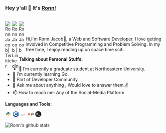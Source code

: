### Hey y'all 👋 It's [Ronn!](https://ronnjacob.github.io)

<br/>


<a href="https://twitter.com/ronnj18">
<img align="left" alt="Ronn Jacob| Twitter" width="22px" src="https://cdn.jsdelivr.net/npm/simple-icons@v3/icons/twitter.svg" />
</a>
<a href="https://www.linkedin.com/in/ronnjacob/">
<img align="left" alt="Ronn Jacob | LinkedIn" width="22px" src="https://cdn.jsdelivr.net/npm/simple-icons@v3/icons/linkedin.svg" />
</a>
<a href="https://www.instagram.com/ronngjacob/">
<img align="left" alt="Ronn Jacob" width="22px" src="https://cdn.jsdelivr.net/npm/simple-icons@v3/icons/instagram.svg" />
</a>
<br />

<br />

Hi,I'm Ronn Jacob🙌, a Web and Software Developer. I love getting involved in Competitive Programming and Problem Solving. 
In my free time, I enjoy reading up on space time scifi.




**Talking about Personal Stuffs:**

- 🔭 I’m currently a graduate student at Northeastern University.
- 🌱 I’m currently learning Go.
- 👯 Part of Developer Community.
- 💬 Ask me about anything , Would love to answer them.✌
- 📫 How to reach me: Any of the Social-Media Platform 


**Languages and Tools:**


<code><img height="20" src="https://raw.githubusercontent.com/github/explore/80688e429a7d4ef2fca1e82350fe8e3517d3494d/topics/python/python.png"></code>
<code><img height="20" src="https://raw.githubusercontent.com/github/explore/80688e429a7d4ef2fca1e82350fe8e3517d3494d/topics/cpp/cpp.png"></code>
<code><img height="20" src="https://raw.githubusercontent.com/github/explore/80688e429a7d4ef2fca1e82350fe8e3517d3494d/topics/mysql/mysql.png"></code>
<code><img height="20" src="https://raw.githubusercontent.com/github/explore/80688e429a7d4ef2fca1e82350fe8e3517d3494d/topics/git/git.png"></code>
<code><img height="20" src="https://raw.githubusercontent.com/github/explore/80688e429a7d4ef2fca1e82350fe8e3517d3494d/topics/terminal/terminal.png"></code>

![Ronn's github stats](https://github-readme-stats.vercel.app/api?username=ronnjacob&show_icons=true&hide_border=true)
